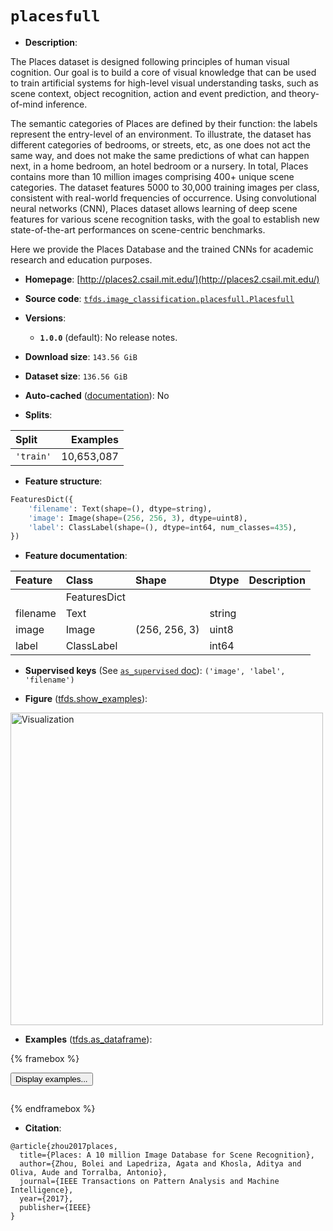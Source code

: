 <div itemscope itemtype="http://schema.org/Dataset">
  <div itemscope itemprop="includedInDataCatalog" itemtype="http://schema.org/DataCatalog">
    <meta itemprop="name" content="TensorFlow Datasets" />
  </div>
  <meta itemprop="name" content="placesfull" />
  <meta itemprop="description" content="The Places dataset is designed following principles of human visual cognition.&#10;Our goal is to build a core of visual knowledge that can be used to train&#10;artificial systems for high-level visual understanding tasks, such as scene&#10;context, object recognition, action and event prediction, and theory-of-mind&#10;inference.&#10;&#10;The semantic categories of Places are defined by their function: the labels&#10;represent the entry-level of an environment. To illustrate, the dataset has&#10;different categories of bedrooms, or streets, etc, as one does not act the same&#10;way, and does not make the same predictions of what can happen next, in a home&#10;bedroom, an hotel bedroom or a nursery. In total, Places contains more than 10&#10;million images comprising 400+ unique scene categories. The dataset features&#10;5000 to 30,000 training images per class, consistent with real-world frequencies&#10;of occurrence. Using convolutional neural networks (CNN), Places dataset allows&#10;learning of deep scene features for various scene recognition tasks, with the&#10;goal to establish new state-of-the-art performances on scene-centric benchmarks.&#10;&#10;Here we provide the Places Database and the trained CNNs for academic research&#10;and education purposes.&#10;&#10;To use this dataset:&#10;&#10;```python&#10;import tensorflow_datasets as tfds&#10;&#10;ds = tfds.load(&#x27;placesfull&#x27;, split=&#x27;train&#x27;)&#10;for ex in ds.take(4):&#10;  print(ex)&#10;```&#10;&#10;See [the guide](https://www.tensorflow.org/datasets/overview) for more&#10;informations on [tensorflow_datasets](https://www.tensorflow.org/datasets).&#10;&#10;&lt;img src=&quot;https://storage.googleapis.com/tfds-data/visualization/fig/placesfull-1.0.0.png&quot; alt=&quot;Visualization&quot; width=&quot;500px&quot;&gt;&#10;&#10;" />
  <meta itemprop="url" content="https://www.tensorflow.org/datasets/catalog/placesfull" />
  <meta itemprop="sameAs" content="http://places2.csail.mit.edu/" />
  <meta itemprop="citation" content="@article{zhou2017places,&#10;  title={Places: A 10 million Image Database for Scene Recognition},&#10;  author={Zhou, Bolei and Lapedriza, Agata and Khosla, Aditya and Oliva, Aude and Torralba, Antonio},&#10;  journal={IEEE Transactions on Pattern Analysis and Machine Intelligence},&#10;  year={2017},&#10;  publisher={IEEE}&#10;}" />
</div>

# `placesfull`


*   **Description**:

The Places dataset is designed following principles of human visual cognition.
Our goal is to build a core of visual knowledge that can be used to train
artificial systems for high-level visual understanding tasks, such as scene
context, object recognition, action and event prediction, and theory-of-mind
inference.

The semantic categories of Places are defined by their function: the labels
represent the entry-level of an environment. To illustrate, the dataset has
different categories of bedrooms, or streets, etc, as one does not act the same
way, and does not make the same predictions of what can happen next, in a home
bedroom, an hotel bedroom or a nursery. In total, Places contains more than 10
million images comprising 400+ unique scene categories. The dataset features
5000 to 30,000 training images per class, consistent with real-world frequencies
of occurrence. Using convolutional neural networks (CNN), Places dataset allows
learning of deep scene features for various scene recognition tasks, with the
goal to establish new state-of-the-art performances on scene-centric benchmarks.

Here we provide the Places Database and the trained CNNs for academic research
and education purposes.

*   **Homepage**: [http://places2.csail.mit.edu/](http://places2.csail.mit.edu/)

*   **Source code**:
    [`tfds.image_classification.placesfull.Placesfull`](https://github.com/tensorflow/datasets/tree/master/tensorflow_datasets/image_classification/placesfull/placesfull.py)

*   **Versions**:

    *   **`1.0.0`** (default): No release notes.

*   **Download size**: `143.56 GiB`

*   **Dataset size**: `136.56 GiB`

*   **Auto-cached**
    ([documentation](https://www.tensorflow.org/datasets/performances#auto-caching)):
    No

*   **Splits**:

Split     | Examples
:-------- | ---------:
`'train'` | 10,653,087

*   **Feature structure**:

```python
FeaturesDict({
    'filename': Text(shape=(), dtype=string),
    'image': Image(shape=(256, 256, 3), dtype=uint8),
    'label': ClassLabel(shape=(), dtype=int64, num_classes=435),
})
```

*   **Feature documentation**:

Feature  | Class        | Shape         | Dtype  | Description
:------- | :----------- | :------------ | :----- | :----------
         | FeaturesDict |               |        |
filename | Text         |               | string |
image    | Image        | (256, 256, 3) | uint8  |
label    | ClassLabel   |               | int64  |

*   **Supervised keys** (See
    [`as_supervised` doc](https://www.tensorflow.org/datasets/api_docs/python/tfds/load#args)):
    `('image', 'label', 'filename')`

*   **Figure**
    ([tfds.show_examples](https://www.tensorflow.org/datasets/api_docs/python/tfds/visualization/show_examples)):

<img src="https://storage.googleapis.com/tfds-data/visualization/fig/placesfull-1.0.0.png" alt="Visualization" width="500px">

*   **Examples**
    ([tfds.as_dataframe](https://www.tensorflow.org/datasets/api_docs/python/tfds/as_dataframe)):

<!-- mdformat off(HTML should not be auto-formatted) -->

{% framebox %}

<button id="displaydataframe">Display examples...</button>
<div id="dataframecontent" style="overflow-x:auto"></div>
<script>
const url = "https://storage.googleapis.com/tfds-data/visualization/dataframe/placesfull-1.0.0.html";
const dataButton = document.getElementById('displaydataframe');
dataButton.addEventListener('click', async () => {
  // Disable the button after clicking (dataframe loaded only once).
  dataButton.disabled = true;

  const contentPane = document.getElementById('dataframecontent');
  try {
    const response = await fetch(url);
    // Error response codes don't throw an error, so force an error to show
    // the error message.
    if (!response.ok) throw Error(response.statusText);

    const data = await response.text();
    contentPane.innerHTML = data;
  } catch (e) {
    contentPane.innerHTML =
        'Error loading examples. If the error persist, please open '
        + 'a new issue.';
  }
});
</script>

{% endframebox %}

<!-- mdformat on -->

*   **Citation**:

```
@article{zhou2017places,
  title={Places: A 10 million Image Database for Scene Recognition},
  author={Zhou, Bolei and Lapedriza, Agata and Khosla, Aditya and Oliva, Aude and Torralba, Antonio},
  journal={IEEE Transactions on Pattern Analysis and Machine Intelligence},
  year={2017},
  publisher={IEEE}
}
```

